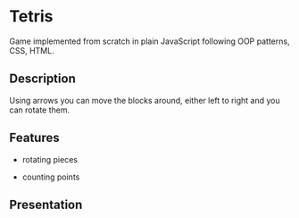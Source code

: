 # Tetris

Game implemented from scratch in plain JavaScript following OOP patterns, CSS, HTML.

## Description

Using arrows you can move the blocks around, either left to right and you can rotate them.

## Features

- rotating pieces

- counting points


## Presentation


